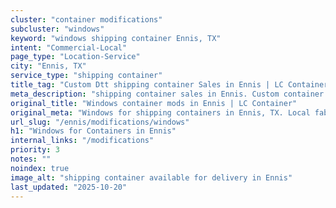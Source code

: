 ```yaml
---
cluster: "container modifications"
subcluster: "windows"
keyword: "windows shipping container Ennis, TX"
intent: "Commercial-Local"
page_type: "Location-Service"
city: "Ennis, TX"
service_type: "shipping container"
title_tag: "Custom Dtt shipping container Sales in Ennis | LC Container"
meta_description: "shipping container sales in Ennis. Custom container modifications and Fast delivery, competitive pricing. Serving modifications area. Quote ID: MFP. Call (214) 524-4168 for your free quote today."
original_title: "Windows container mods in Ennis | LC Container"
original_meta: "Windows for shipping containers in Ennis, TX. Local fabrication & pro install. LC Container — Since 2003. Get a quote."
url_slug: "/ennis/modifications/windows"
h1: "Windows for Containers in Ennis"
internal_links: "/modifications"
priority: 3
notes: ""
noindex: true
image_alt: "shipping container available for delivery in Ennis"
last_updated: "2025-10-20"
---
```


<!-- TODO: Add unique city/inventory copy, images, and internal links here. -->
